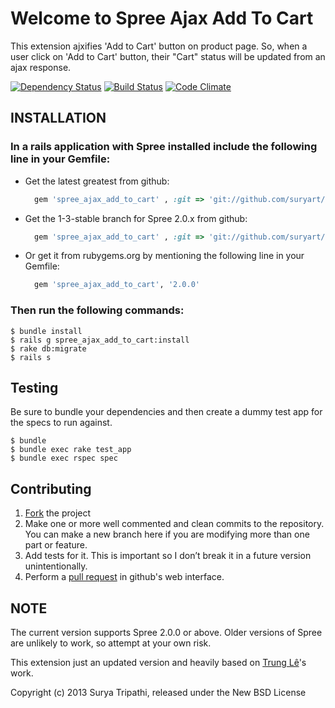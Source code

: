 # Welcome to Spree Ajax Add To Cart

This extension ajxifies 'Add to Cart' button on product page. So, when a user click on 'Add to Cart' button, their "Cart" status will be updated from an ajax response.

[![Dependency Status](https://gemnasium.com/suryart/spree_ajax_add_to_cart.png)](https://gemnasium.com/suryart/spree_ajax_add_to_cart) 
[![Build Status](https://travis-ci.org/suryart/spree_ajax_add_to_cart.png?branch=master)](https://travis-ci.org/suryart/spree_ajax_add_to_cart) 
[![Code Climate](https://codeclimate.com/github/suryart/spree_ajax_add_to_cart.png)](https://codeclimate.com/github/suryart/spree_ajax_add_to_cart)


## INSTALLATION

### In a rails application with Spree installed include the following line in your Gemfile:
  * Get the latest greatest from github: 
    
      ```ruby
        gem 'spree_ajax_add_to_cart' , :git => 'git://github.com/suryart/spree_ajax_add_to_cart.git'
      ```

  * Get the 1-3-stable branch for Spree 2.0.x from github: 
    
      ```ruby
        gem 'spree_ajax_add_to_cart' , :git => 'git://github.com/suryart/spree_ajax_add_to_cart.git', :branch => '2-0-stable'
      ```

  * Or get it from rubygems.org by mentioning the following line in your Gemfile:
    
      ```ruby 
        gem 'spree_ajax_add_to_cart', '2.0.0'
      ```

### Then run the following commands: 

    $ bundle install
    $ rails g spree_ajax_add_to_cart:install 
    $ rake db:migrate
    $ rails s 

## Testing

Be sure to bundle your dependencies and then create a dummy test app for the specs to run against.

    $ bundle
    $ bundle exec rake test_app
    $ bundle exec rspec spec

## Contributing

1. [Fork](https://help.github.com/articles/fork-a-repo) the project
2. Make one or more well commented and clean commits to the repository. You can make a new branch here if you are modifying more than one part or feature.
3. Add tests for it. This is important so I don’t break it in a future version unintentionally.
4. Perform a [pull request](https://help.github.com/articles/using-pull-requests) in github's web interface.

## NOTE

The current version supports Spree 2.0.0 or above. Older versions of Spree are unlikely to work, so attempt at your own risk.

This extension just an updated version and heavily based on [Trung Lê](https://github.com/joneslee85/spree_ajax_add_to_cart)'s work.

Copyright (c) 2013 Surya Tripathi, released under the New BSD License
